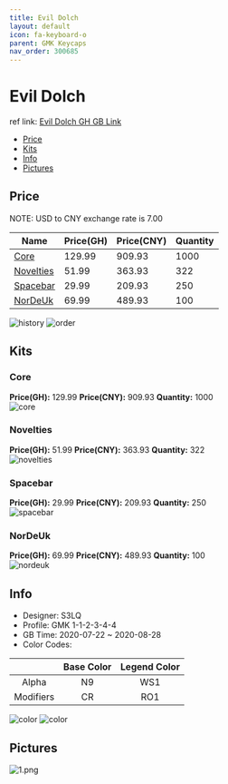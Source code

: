 ```yaml
---
title: Evil Dolch 
layout: default
icon: fa-keyboard-o
parent: GMK Keycaps
nav_order: 300685
---
```


# Evil Dolch 

ref link: [Evil Dolch GH GB Link](https://geekhack.org/index.php?topic=107645.0)  
* [Price](#price)  
* [Kits](#kits)  
* [Info](#info)  
* [Pictures](#pictures)  


## Price  

NOTE: USD to CNY exchange rate is 7.00

| Name          | Price(GH)    |  Price(CNY) | Quantity |
| ------------- | ------------ |  ---------- | -------- |
|[Core](#core)|129.99|909.93|1000|
|[Novelties](#novelties)|51.99|363.93|322|
|[Spacebar](#spacebar)|29.99|209.93|250|
|[NorDeUk](#nordeuk)|69.99|489.93|100|

<img src="{{ 'assets/images/gmk-keycaps/evildolch/history.png' | relative_url }}" alt="history" class="image featured">
<img src="{{ 'assets/images/gmk-keycaps/evildolch/order.png' | relative_url }}" alt="order" class="image featured">

## Kits  
### Core  
**Price(GH):** 129.99    **Price(CNY):** 909.93    **Quantity:** 1000  
<img src="{{ 'assets/images/gmk-keycaps/evildolch/kits_pics/core.jpg' | relative_url }}" alt="core" class="image featured">

### Novelties  
**Price(GH):** 51.99    **Price(CNY):** 363.93    **Quantity:** 322  
<img src="{{ 'assets/images/gmk-keycaps/evildolch/kits_pics/novelties.jpg' | relative_url }}" alt="novelties" class="image featured">

### Spacebar  
**Price(GH):** 29.99    **Price(CNY):** 209.93    **Quantity:** 250  
<img src="{{ 'assets/images/gmk-keycaps/evildolch/kits_pics/spacebar.jpg' | relative_url }}" alt="spacebar" class="image featured">

### NorDeUk  
**Price(GH):** 69.99    **Price(CNY):** 489.93    **Quantity:** 100  
<img src="{{ 'assets/images/gmk-keycaps/evildolch/kits_pics/nordeuk.jpg' | relative_url }}" alt="nordeuk" class="image featured">


## Info  
* Designer: S3LQ  
* Profile: GMK 1-1-2-3-4-4  
* GB Time: 2020-07-22 ~ 2020-08-28  
* Color Codes:  

| |Base Color     | Legend Color
| :-------------: | :-------------: | :------------:
|Alpha|N9|WS1
|Modifiers|CR|RO1

<img src="{{ 'assets/images/gmk-keycaps/evildolch/color1.png' | relative_url }}" alt="color" class="image featured">

<img src="{{ 'assets/images/gmk-keycaps/evildolch/color2.png' | relative_url }}" alt="color" class="image featured">


## Pictures  
<img src="{{ 'assets/images/gmk-keycaps/evildolch/rendering_pics/1.png' | relative_url }}" alt="1.png" class="image featured">
